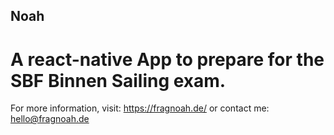 ## Noah 

# A react-native App to prepare for the SBF Binnen Sailing exam. 

For more information, visit: https://fragnoah.de/ or contact me: hello@fragnoah.de

